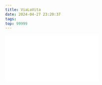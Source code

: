 ```yaml
---
title: ViaLaVita
date: 2024-04-27 23:20:37
tags: 
top: 99999
---
```


<iframe src="//player.bilibili.com/player.html?aid=13622752&bvid=BV1Fx411n7bX&cid=22293606&p=1&muted=0&autoplay=0&t=1" scrolling="no" border="0" frameborder="no" framespacing="0" allowfullscreen="true" > </iframe>